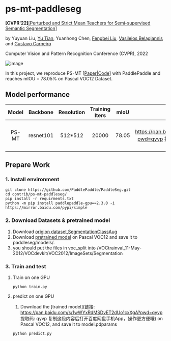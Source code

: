 # ps-mt-paddleseg

**[CVPR'22]**[[Perturbed and Strict Mean Teachers for Semi-supervised Semantic Segmentation]](https://arxiv.org/abs/2111.12903)

by Yuyuan Liu, [Yu Tian](https://yutianyt.com/), Yuanhong Chen, [Fengbei Liu](https://fbladl.github.io/), [Vasileios Belagiannis](https://campar.in.tum.de/Main/VasileiosBelagiannis) and [Gustavo Carneiro](https://cs.adelaide.edu.au/~carneiro/)

Computer Vision and Pattern Recognition Conference (CVPR), 2022

![image](https://user-images.githubusercontent.com/102338056/167279043-362e1405-db45-4355-b92b-0993312fe461.png)

In this project, we reproduce PS-MT [[Paper](https://arxiv.org/abs/2111.12903)|[Code](https://github.com/yyliu01/PS-MT)] with PaddlePaddle and reaches mIOU = 78.05% on Pascal VOC12 Dataset.

## Model performance 

| Model | Backbone  | Resolution | Training Iters | mIoU  |                            Links                             |
| :---: | :-------: | :--------: | :------------: | :---: | :----------------------------------------------------------: |
| PS-MT | resnet101 |  512*512   |     20000      | 78.05 | [model](链接: https://pan.baidu.com/s/1wWYxRdMSDvET2dUo1cxXgA?pwd=qyvp 提取码: qyvp 复制这段内容后打开百度网盘手机App，操作更方便哦)\|[log](https://wandb.ai/ps-mt-2022/PS-MT(VOC12)?workspace=user-2275029710) |

## Prepare Work

### 1. Install environment

```
git clone https://github.com/PaddlePaddle/PaddleSeg.git
cd contrib/ps-mt-paddleseg/
pip install -r requirments.txt
python -m pip install paddlepaddle-gpu==2.3.0 -i https://mirror.baidu.com/pypi/simple
```

### 2. Download Datasets & pretrained model

1. Download [origion dataset](http://host.robots.ox.ac.uk/pascal/VOC/voc2012/VOCtrainval_11-May-2012.tar),[SegmentationClassAug](https://www.dropbox.com/s/oeu149j8qtbs1x0/SegmentationClassAug.zip?dl=0)
2. Download [pretrained model](https://onedrive.live.com/redir?resid=B71317D47B7AC1CB!895&authkey=!AGEiz96zF_Rougc&e=c5cZvF) on Pascal VOC12 and save it to paddleseg/models/.
2. you should put the files in voc_split into /VOCtrainval_11-May-2012/VOCdevkit/VOC2012/ImageSets/Segmentation

### 3. Train and test

1. Train on one GPU

   ```
   python train.py
   ```

2. predict on one GPU 

   1. Download the  [trained model](链接: https://pan.baidu.com/s/1wWYxRdMSDvET2dUo1cxXgA?pwd=qyvp 提取码: qyvp 复制这段内容后打开百度网盘手机App，操作更方便哦) on Pascal VOC12, and save it to model.pdparams

   ```
   python predict.py
   ```

   

